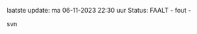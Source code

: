 laatste update: 
ma 06-11-2023 22:30   uur 
Status: FAALT - fout - 
<div class="service R">svn</div>